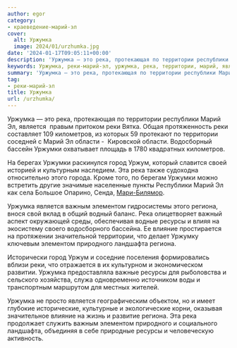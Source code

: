 ```yaml
---
author: egor
category:
- краеведение-марий-эл
cover:
  alt: Уржумка
  image: 2024/01/urzhumka.jpg
date: '2024-01-17T09:05:11+00:00'
description: 'Уржумка — это река, протекающая по территории республики Марий Эл, является правым притоком реки Вятка. Общая протяженность реки составляет 109...'
keywords: Уржумка, реки-марий-эл, уржумка, река, территории, марий, является, реки, уржумки, элементом, региона, ресурсы, республики, километров, области, город, уржум
summary: 'Уржумка — это река, протекающая по территории республики Марий Эл, является правым притоком реки Вятка. Общая протяженность реки составляет 109...'
tag:
- реки-марий-эл
title: Уржумка
url: /urzhumka/
---
```


Уржумка — это река, протекающая по территории республики Марий Эл, является  правым притоком реки Вятка. Общая протяженность реки составляет 109 километров, из которых 59 протекают по территории соседней с Марий Эл области -  Кировской области. Водосборный бассейн Уржумки охватывает площадь в 1780 квадратных километров.

На берегах Уржумки раскинулся город Уржум, который славится своей историей и культурным наследием. Эта река также судоходна относительно этого города. Кроме того, по берегам Уржумки можно встретить другие значимые населенные пункты Республики Марий Эл как села Большое Опарино, Сенда, [Мари-Билямор](/derevnya-kushko-bilyamor/).

Уржумка является важным элементом гидросистемы этого региона, внося свой вклад в общий водный баланс. Река олицетворяет важный аспект окружающей среды, обеспечивая водные ресурсы и влияя на экосистему своего водосборного бассейна. Ее влияние простирается на протяжении значительной территории, что делает Уржумку ключевым элементом природного ландшафта региона.

Исторически город Уржум и соседние поселения формировались вблизи реки, что отражается в их культурном и экономическом развитии. Уржумка предоставляла важные ресурсы для рыболовства и сельского хозяйства, служа одновременно источником воды и транспортным маршрутом для местных жителей.

Уржумка не просто является географическим объектом, но и имеет глубокие исторические, культурные и экологические корни, оказывая значительное влияние на жизнь и развитие региона. Эта река продолжает служить важным элементом природного и социального ландшафта, объединяя в себе природные ресурсы и человеческую активность.